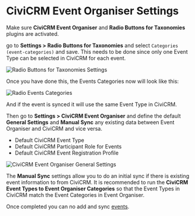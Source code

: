 # CiviCRM Event Organiser Settings

Make sure **CiviCRM Event Organiser** and **Radio Buttons for Taxonomies** plugins are activated.

go to **Settings > Radio Buttons for Taxonomies** and select `Categories (event-categories)` and save. This needs to be done since only one Event Type can be selected in CiviCRM for each event.

![Radio Buttons for Taxonomies Settings](/images/radio-buttons-taxonomies-settings.jpg)

Once you have done this, the Events Categories now will look like this:

![Radio Events Categories](/images/event-categories-radio.jpg)

And if the event is synced it will use the same Event Type in CiviCRM.

Then go to **Settings > CiviCRM Event Organiser** and define the default **General Settings** and **Manual Sync** any existing data between Event Organiser and CiviCRM and vice versa.

* Default CiviCRM Event Type
* Default CiviCRM Participant Role for Events
* Default CiviCRM Event Registration Profile

![CiviCRM Event Organiser General Settings](/images/ceo-general-settings.jpg)

The **Manual Sync** settings allow you to do an initial sync if there is existing event information to from CiviCRM. It is recommended to run the **CiviCRM Event Types to Event Organiser Categories** so that the Event Types in CiviCRM match the Event Categories in Event Organiser.

Once completed you can no add and sync [events](/events). 
